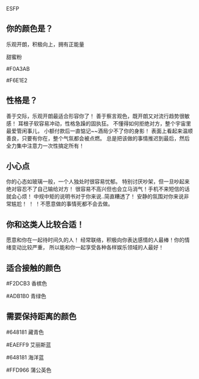 ESFP

## 你的颜色是？

乐观开朗，积极向上，拥有正能量

甜蜜粉

#F0A3AB

#F6E1E2



## 性格是？

善于交际，乐观开朗最适合形容你了！
善于察言观色，既开朗又对流行趋势很敏感！
耳根子软容易冲动，性格急躁的固执狂。
不懂得如何拒绝对方，整个宇宙里最爱管闲事儿，
小额付款后一直惦记~~酒局少不了你的身影！
表面上看起来温顺善良，只要有你在，整个气氛都会被点燃。
总是把该做的事情推迟到最后，然后全力集中注意力一次性搞定所有！

## 小心点

你的心态如玻璃一般，一个人独处时很容易忧郁。
特别讨厌吵架，但一旦吵起来绝对容忍不了自己输给对方！
很容易不高兴但也会立马消气！手机不来短信的话就会心烦！
中规中矩的说明书对于你来说..简直糟透了！
安静的氛围对你来说非常尴尬！ ！ ！不愿意做的事情死都不会去做。

## 你和这类人比较合适！

愿意和你在一起待时间久的人！
经常联络，积极向你表达感情的人最棒！你的情绪变动比较严重，
所以能和你一起享受各种各样娱乐领域的人最好！

## 适合接触的颜色

#F2DCB3 香槟色

#ADB1B0 青绿色

## 需要保持距离的颜色

#648181 藏青色

#EAEFF9 艾丽斯蓝

#648181 海洋蓝

#FFD966 蒲公英色



